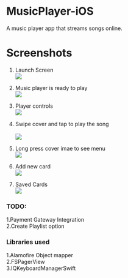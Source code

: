 # MusicPlayer-iOS
A music player app that streams songs online.

# Screenshots

1. Launch Screen </br>
![](LaunchScreen.png)</br>

2. Music player is ready to play </br>
![](BufferingSong.png)</br>

3. Player controls</br>
![](PlayandSeekControl.png)</br>

4. Swipe cover and tap to play the song</br>  
![](SwipeCoverandtaptoplay.png)</br>

5. Long press cover imae to see menu</br> 
![](BuySongOptionOnLongPress.png)</br>

6. Add new card</br> 
![](AddNewCard.png)</br>

7. Saved Cards</br> 
![](CardList.png)</br>

<h3>TODO:</h3>
1.Payment Gateway Integration</br>
2.Create Playlist option</br>

<h3>Libraries used </h3>
1.Alamofire Object mapper</br>
2.FSPagerView</br>
3.IQKeyboardManagerSwift</br>
